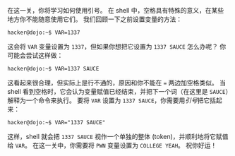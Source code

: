 在这一关，你将学习如何使用引号。
在 shell 中，空格具有特殊的意义，在某些地方你不能随意使用它们。
我们回顾一下之前设置变量的方法：

```console
hacker@dojo:~$ VAR=1337
```

这会将 `VAR` 变量设置为 `1337`，但如果你想把它设置为 `1337 SAUCE` 怎么办呢？
你可能会尝试这样做：

```console
hacker@dojo:~$ VAR=1337 SAUCE
```

这看起来很合理，但实际上是行不通的，原因和你不能在 `=` 两边加空格类似。
当 shell 看到空格时，它会认为变量赋值已经结束，并把下一个词（在这里是 `SAUCE`）解释为一个命令来执行。
要将 `VAR` 设置为 `1337 SAUCE`，你需要用*引号*把它括起来：

```console
hacker@dojo:~$ VAR="1337 SAUCE"
```

这样，shell 就会把 `1337 SAUCE` 视作一个单独的整体 (token)，并顺利地将它赋值给 `VAR`。
在这一关中，你需要将 `PWN` 变量设置为 `COLLEGE YEAH`。
祝你好运！
